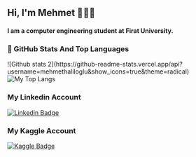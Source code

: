 ## Hi, I'm Mehmet 👋👨‍💻
#### I am a computer engineering student at Firat University.

### 📌 GitHub Stats And Top Languages

<p float="center">
  ![Github stats 2](https://github-readme-stats.vercel.app/api?username=mehmethaliloglu&show_icons=true&theme=radical)
  <img  src="https://github-readme-stats.vercel.app/api/top-langs/?username=mehmethaliloglu&layout=compact&hide=html,css" alt="My Top Langs" />
</p>

### My Linkedin Account
[![Linkedin Badge](https://img.shields.io/badge/mehmethaliloglu-follow%20on%20linkedin-blue?style=for-the-badge&logo=linkedin)](https://www.linkedin.com/in/mehmethaliloglu/)

### My Kaggle Account
[![Kaggle Badge](https://img.shields.io/badge/mehmethaliloglu-follow%20on%20kaggle-blue?style=for-the-badge&logo=kaggle)](https://www.kaggle.com/haliloglumehmet)


<!--
**mehmethaliloglu/mehmethaliloglu** is a ✨ _special_ ✨ repository because its `README.md` (this file) appears on your GitHub profile.

Here are some ideas to get you started:

- 🔭 I’m currently working on ...
- 🌱 I’m currently learning ...
- 👯 I’m looking to collaborate on ...
- 🤔 I’m looking for help with ...
- 💬 Ask me about ...
- 📫 How to reach me: ...
- 😄 Pronouns: ...
- ⚡ Fun fact: ...
-->
